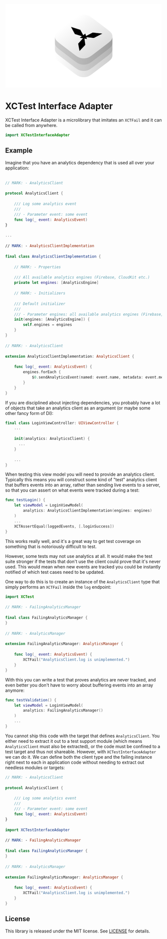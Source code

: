 ![](xctest-interface-adapter.png)

# XCTest Interface Adapter

XCTest Interface Adapter is a microlibrary that imitates an `XCTFail` and it can be called from anywhere.

```swift
import XCTestInterfaceAdapter
```
## Example

Imagine that you have an analytics dependency that is used all over your application:

```swift

// MARK: - AnalyticsClient

protocol AnalyticsClient {

    /// Log some analytics event
    ///
    /// - Parameter event: some event
    func log(_ event: AnalyticsEvent)
}

...

// MARK: - AnalyticsClientImplementation

final class AnalyticsClientImplementation {

    // MARK: - Properties

    /// All available analytics engines (Firebase, CloudKit etc.)
    private let engines: [AnalyticsEngine]

    // MARK: - Initializers

    /// Default initializer
    ///
    /// - Parameter engines: all available analytics engines (Firebase, CloudKit etc.)
    init(engines: [AnalyticsEngine]) {
        self.engines = engines
    }
}

// MARK: - AnalyticsClient

extension AnalyticsClientImplementation: AnalyticsClient {

    func log(_ event: AnalyticsEvent) {
        engines.forEach {
            $0.sendAnalyticsEvent(named: event.name, metadata: event.metadata)
        }
    }
}

```

If you are disciplined about injecting dependencies, you probably have a lot of objects that take an analytics client as an argument (or maybe some other fancy form of DI):

```swift
final class LoginViewController: UIViewController {
    ...

    init(analytics: AnalyticsClient) {
      ...
    }

    ...
}
```

When testing this view model you will need to provide an analytics client. Typically this means you will construct some kind of "test" analytics client that buffers events into an array, rather than sending live events to a server, so that you can assert on what events were tracked during a test:

```swift
func testLogin() {
    let viewModel = LoginViewModel(
        analytics: AnalyticsClientImplementation(engines: engines)
    )
    ...
    XCTAssertEqual(loggedEvents, [.loginSuccess])
}
```

This works really well, and it's a great way to get test coverage on something that is notoriously difficult to test.

However, some tests may not use analytics at all. It would make the test suite stronger if the tests that don't use the client could prove that it's never used. This would mean when new events are tracked you could be instantly notified of which test cases need to be updated.

One way to do this is to create an instance of the `AnalyticsClient` type that simply performs an `XCTFail` inside the `log` endpoint:

```swift
import XCTest

// MARK: - FailingAnalyticsManager

final class FailingAnalyticsManager {
}

// MARK: - AnalyticsManager

extension FailingAnalyticsManager: AnalyticsManager {

    func log(_ event: AnalyticsEvent) {
        XCTFail("AnalyticsClient.log is unimplemented.")
    }
}
```

With this you can write a test that proves analytics are never tracked, and even better you don't have to worry about buffering events into an array anymore:

```swift
func testValidation() {
    let viewModel = LoginViewModel(
        analytics: FailingAnalyticsManager()
    )
    ...
}
```

You cannot ship this code with the target that defines `AnalyticsClient`. You either need to extract it out to a test support module (which means `AnalyticsClient` must also be extracted), or the code must be confined to a test target and thus not shareable.
However, with `XCTestInterfaceAdapter` we can do it. We can define both the client type and the failing instance right next to each in application code without needing to extract out needless modules or targets:

```swift
// MARK: - AnalyticsClient

protocol AnalyticsClient {

    /// Log some analytics event
    ///
    /// - Parameter event: some event
    func log(_ event: AnalyticsEvent)
}

import XCTestInterfaceAdapter

// MARK: - FailingAnalyticsManager

final class FailingAnalyticsManager {
}

// MARK: - AnalyticsManager

extension FailingAnalyticsManager: AnalyticsManager {

    func log(_ event: AnalyticsEvent) {
        XCTFail("AnalyticsClient.log is unimplemented.")
    }
}
```

## License

This library is released under the MIT license. See [LICENSE](LICENSE) for details.
